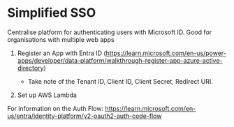 # Simplified SSO
Centralise platform for authenticating users with Microsoft ID. Good for organisations with multiple web apps

1. Register an App with Entra ID (https://learn.microsoft.com/en-us/power-apps/developer/data-platform/walkthrough-register-app-azure-active-directory)
   - Take note of the Tenant ID, Client ID, Client Secret, Redirect URI.
  
2. Set up AWS Lambda


For information on the Auth Flow: https://learn.microsoft.com/en-us/entra/identity-platform/v2-oauth2-auth-code-flow
